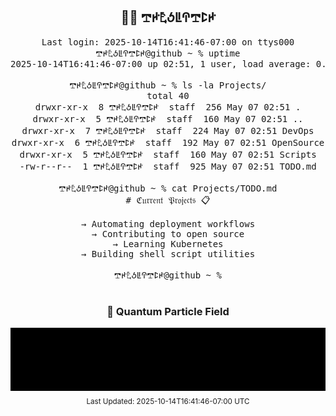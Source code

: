 <div align="center">
  <h2>👨‍💻 𖢧ꛅ𖤢ꚽꚳꛈ𖢧ꛕꛅ</h2>

  <pre class="terminal">
Last login: 2025-10-14T16:41:46-07:00 on ttys000
𖢧ꛅ𖤢ꚽꚳꛈ𖢧ꛕꛅ@github ~ % uptime
2025-10-14T16:41:46-07:00 up 02:51, 1 user, load average: 0.20 0.48 0.56

𖢧ꛅ𖤢ꚽꚳꛈ𖢧ꛕꛅ@github ~ % ls -la Projects/
total 40
drwxr-xr-x  8 𖢧ꛅ𖤢ꚽꚳꛈ𖢧ꛕꛅ  staff  256 May 07 02:51 .
drwxr-xr-x  5 𖢧ꛅ𖤢ꚽꚳꛈ𖢧ꛕꛅ  staff  160 May 07 02:51 ..
drwxr-xr-x  7 𖢧ꛅ𖤢ꚽꚳꛈ𖢧ꛕꛅ  staff  224 May 07 02:51 DevOps
drwxr-xr-x  6 𖢧ꛅ𖤢ꚽꚳꛈ𖢧ꛕꛅ  staff  192 May 07 02:51 OpenSource
drwxr-xr-x  5 𖢧ꛅ𖤢ꚽꚳꛈ𖢧ꛕꛅ  staff  160 May 07 02:51 Scripts
-rw-r--r--  1 𖢧ꛅ𖤢ꚽꚳꛈ𖢧ꛕꛅ  staff  925 May 07 02:51 TODO.md

𖢧ꛅ𖤢ꚽꚳꛈ𖢧ꛕꛅ@github ~ % cat Projects/TODO.md
# ℭ𝔲𝔯𝔯𝔢𝔫𝔱 𝔓𝔯𝔬𝔧𝔢𝔠𝔱𝔰 📋

→ Automating deployment workflows
→ Contributing to open source
→ Learning Kubernetes
→ Building shell script utilities

𖢧ꛅ𖤢ꚽꚳꛈ𖢧ꛕꛅ@github ~ %
  </pre>

  <h3>🌌 Quantum Particle Field</h3>
  <picture>
    <source media="(prefers-color-scheme: dark)" srcset="assets/particles.svg"/>
    <source media="(prefers-color-scheme: light)" srcset="assets/particles.svg"/>
    <img alt="Dynamic Particle Field" src="assets/particles.svg"/>
  </picture>

  <div align="center">
    <sub>Last Updated: 2025-10-14T16:41:46-07:00 UTC</sub>
  </div>
</div>
